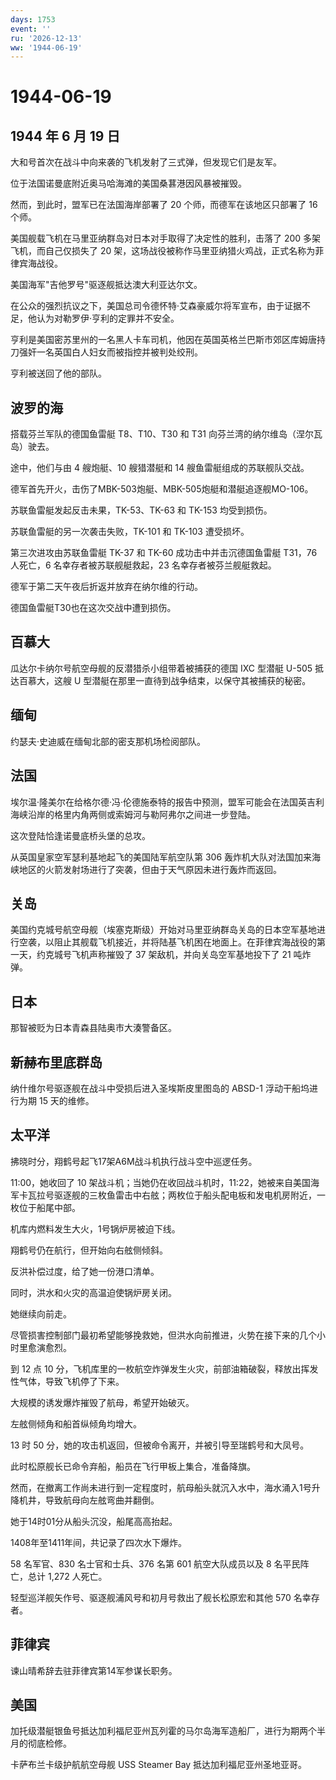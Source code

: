 ```yaml
---
days: 1753
event: ''
ru: '2026-12-13'
ww: '1944-06-19'
---
```


# 1944-06-19

## 1944 年 6 月 19 日

大和号首次在战斗中向来袭的飞机发射了三式弹，但发现它们是友军。

位于法国诺曼底附近奥马哈海滩的美国桑葚港因风暴被摧毁。

然而，到此时，盟军已在法国海岸部署了 20 个师，而德军在该地区只部署了 16
个师。

美国舰载飞机在马里亚纳群岛对日本对手取得了决定性的胜利，击落了 200
多架飞机，而自己仅损失了 20
架，这场战役被称作马里亚纳猎火鸡战，正式名称为菲律宾海战役。

美国海军"吉他罗号"驱逐舰抵达澳大利亚达尔文。

在公众的强烈抗议之下，美国总司令德怀特·艾森豪威尔将军宣布，由于证据不足，他认为对勒罗伊·亨利的定罪并不安全。

亨利是美国密苏里州的一名黑人卡车司机，他因在英国英格兰巴斯市郊区库姆唐持刀强奸一名英国白人妇女而被指控并被判处绞刑。

亨利被送回了他的部队。

## 波罗的海

搭载芬兰军队的德国鱼雷艇 T8、T10、T30 和 T31
向芬兰湾的纳尔维岛（涅尔瓦岛）驶去。

途中，他们与由 4 艘炮艇、10 艘猎潜艇和 14 艘鱼雷艇组成的苏联舰队交战。

德军首先开火，击伤了MBK-503炮艇、MBK-505炮艇和潜艇追逐舰MO-106。

苏联鱼雷艇发起反击未果，TK-53、TK-63 和 TK-153 均受到损伤。

苏联鱼雷艇的另一次袭击失败，TK-101 和 TK-103 遭受损坏。

第三次进攻由苏联鱼雷艇 TK-37 和 TK-60 成功击中并击沉德国鱼雷艇 T31，76
人死亡，6 名幸存者被苏联舰艇救起，23 名幸存者被芬兰舰艇救起。

德军于第二天午夜后折返并放弃在纳尔维的行动。

德国鱼雷艇T30也在这次交战中遭到损伤。

## 百慕大

瓜达尔卡纳尔号航空母舰的反潜猎杀小组带着被捕获的德国 IXC 型潜艇 U-505
抵达百慕大，这艘 U 型潜艇在那里一直待到战争结束，以保守其被捕获的秘密。

## 缅甸

约瑟夫·史迪威在缅甸北部的密支那机场检阅部队。

## 法国

埃尔温·隆美尔在给格尔德·冯·伦德施泰特的报告中预测，盟军可能会在法国英吉利海峡沿岸的格里内角两侧或索姆河与勒阿弗尔之间进一步登陆。

这次登陆恰逢诺曼底桥头堡的总攻。

从英国皇家空军瑟利基地起飞的美国陆军航空队第 306
轰炸机大队对法国加来海峡地区的火箭发射场进行了突袭，但由于天气原因未进行轰炸而返回。

## 关岛

美国约克城号航空母舰（埃塞克斯级）开始对马里亚纳群岛关岛的日本空军基地进行空袭，以阻止其舰载飞机接近，并将陆基飞机困在地面上。在菲律宾海战役的第一天，约克城号飞机声称摧毁了
37 架敌机，并向关岛空军基地投下了 21 吨炸弹。

## 日本

那智被贬为日本青森县陆奥市大湊警备区。

## 新赫布里底群岛

纳什维尔号驱逐舰在战斗中受损后进入圣埃斯皮里图岛的 ABSD-1
浮动干船坞进行为期 15 天的维修。

## 太平洋

拂晓时分，翔鹤号起飞17架A6M战斗机执行战斗空中巡逻任务。

11:00，她收回了 10
架战斗机；当她仍在收回战斗机时，11:22，她被来自美国海军卡瓦拉号驱逐舰的三枚鱼雷击中右舷；两枚位于船头配电板和发电机房附近，一枚位于船尾中部。

机库内燃料发生大火，1号锅炉房被迫下线。

翔鹤号仍在航行，但开始向右舷侧倾斜。

反洪补偿过度，给了她一份港口清单。

同时，洪水和火灾的高温迫使锅炉房关闭。

她继续向前走。

尽管损害控制部门最初希望能够挽救她，但洪水向前推进，火势在接下来的几个小时里愈演愈烈。

到 12 点 10
分，飞机库里的一枚航空炸弹发生火灾，前部油箱破裂，释放出挥发性气体，导致飞机停了下来。

大规模的诱发爆炸摧毁了航母，希望开始破灭。

左舷侧倾角和船首纵倾角均增大。

13 时 50 分，她的攻击机返回，但被命令离开，并被引导至瑞鹤号和大凤号。

此时松原舰长已命令弃船，船员在飞行甲板上集合，准备降旗。

然而，在撤离工作尚未进行到一定程度时，航母船头就沉入水中，海水涌入1号升降机井，导致航母向左舷弯曲并翻倒。

她于14时01分从船头沉没，船尾高高抬起。

1408年至1411年间，共记录了四次水下爆炸。

58 名军官、830 名士官和士兵、376 名第 601 航空大队成员以及 8
名平民阵亡，总计 1,272 人死亡。

轻型巡洋舰矢作号、驱逐舰浦风号和初月号救出了舰长松原宏和其他 570
名幸存者。

## 菲律宾

谏山晴希辞去驻菲律宾第14军参谋长职务。

## 美国

加托级潜艇银鱼号抵达加利福尼亚州瓦列霍的马尔岛海军造船厂，进行为期两个半月的彻底检修。

卡萨布兰卡级护航航空母舰 USS Steamer Bay 抵达加利福尼亚州圣地亚哥。